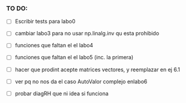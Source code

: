 ### TO DO:

- [ ] Escribir tests para labo0
- [ ] cambiar labo3 para no usar np.linalg.inv qu esta prohibido
- [ ] funciones que faltan el el labo4
- [ ] funciones que faltan el el labo5 (inc. la primera)
- [ ] hacer que prodint acepte matrices vectores, y reemplazar en ej 6.1
- [ ] ver pq no nos da el caso AutoValor complejo enlabo6 
- [ ] probar diagRH que ni idea si funciona 




